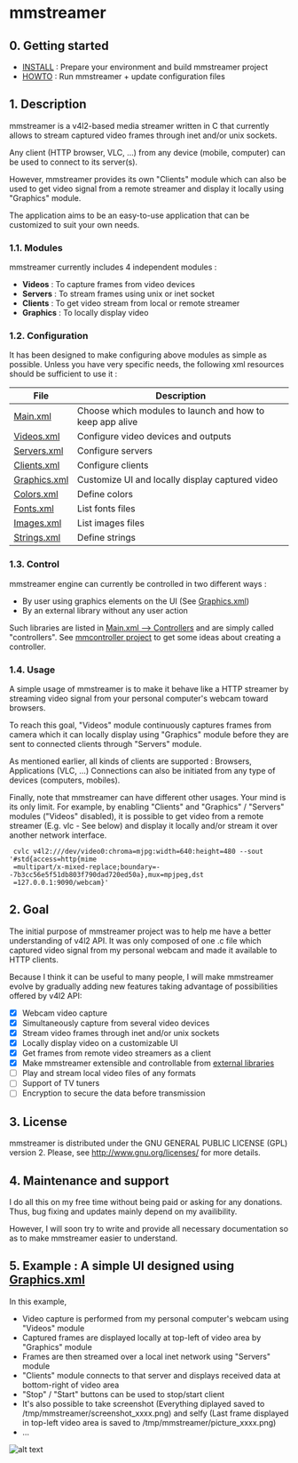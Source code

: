 # mmstreamer

## 0. Getting started

- [INSTALL](INSTALL.md) : Prepare your environment and build mmstreamer project
- [HOWTO](HOWTO.md)     : Run mmstreamer + update configuration files

## 1. Description

mmstreamer is a v4l2-based media streamer written in C that currently allows to stream captured
video frames through inet and/or unix sockets.

Any client (HTTP browser, VLC, ...) from any device (mobile, computer) can be used to connect
to its server(s).

However, mmstreamer provides its own "Clients" module which can also be used to get video signal
from a remote streamer and display it locally using "Graphics" module.

The application aims to be an easy-to-use application that can be customized to suit your own needs.

### 1.1. Modules

mmstreamer currently includes 4 independent modules :

  - **Videos**   : To capture frames from video devices
  - **Servers**  : To stream frames using unix or inet socket
  - **Clients**  : To get video stream from local or remote streamer
  - **Graphics** : To locally display video

### 1.2. Configuration

It has been designed to make configuring above modules as simple as possible. Unless you have very
specific needs, the following xml resources should be sufficient to use it :

| File | Description |
| --- | --- |
| [Main.xml](res/drawer2/Main.xml) | Choose which modules to launch and how to keep app alive |
| [Videos.xml](res/drawer2/configs/Videos.xml) | Configure video devices and outputs |
| [Servers.xml](res/drawer2/configs/Servers.xml) | Configure servers |
| [Clients.xml](res/drawer2/configs/Clients.xml) | Configure clients |
| [Graphics.xml](res/drawer2/configs/Graphics.xml) | Customize UI and locally display captured video |
| [Colors.xml](res/drawer2/common/Colors.xml) | Define colors |
| [Fonts.xml](res/drawer2/common/Fonts.xml) | List fonts files |
| [Images.xml](res/drawer2/common/Images.xml) | List images files |
| [Strings.xml](res/drawer2/common/Strings.xml) | Define strings |

### 1.3. Control

mmstreamer engine can currently be controlled in two different ways :
- By user using graphics elements on the UI (See [Graphics.xml](res/drawer2/configs/Graphics.xml))
- By an external library without any user action

Such libraries are listed in [Main.xml --> Controllers](res/drawer2/Main.xml) and are simply called
"controllers". See [mmcontroller project](https://github.com/BoubacarDiene/mmcontroller) to get some
ideas about creating a controller.


### 1.4. Usage

A simple usage of mmstreamer is to make it behave like a HTTP streamer by streaming
video signal from your personal computer's webcam toward browsers.

To reach this goal, "Videos" module continuously captures frames from camera which it
can locally display using "Graphics" module  before they are sent to connected clients
through "Servers" module.

As mentioned earlier, all kinds of clients are supported : Browsers, Applications (VLC, ...)
Connections can also be initiated from any type of devices (computers, mobiles).

Finally, note that mmstreamer can have different other usages. Your mind is its only
limit. For example, by enabling "Clients" and "Graphics" / "Servers" modules ("Videos"
disabled), it is possible to get video from a remote streamer (E.g. vlc - See below)
and display it locally and/or stream it over another network interface.
```
 cvlc v4l2:///dev/video0:chroma=mjpg:width=640:height=480 --sout '#std{access=http{mime
 =multipart/x-mixed-replace;boundary=--7b3cc56e5f51db803f790dad720ed50a},mux=mpjpeg,dst
 =127.0.0.1:9090/webcam}'
```
## 2. Goal

The initial purpose of mmstreamer project was to help me have a better understanding
of v4l2 API. It was only composed of one .c file which captured video signal from my
personal webcam and made it available to HTTP clients.

Because I think it can be useful to many people, I will make mmstreamer evolve by 
gradually adding new features taking advantage of possibilities offered by v4l2 API:

- [x] Webcam video capture
- [x] Simultaneously capture from several video devices
- [x] Stream video frames through inet and/or unix sockets
- [x] Locally display video on a customizable UI
- [x] Get frames from remote video streamers as a client
- [x] Make mmstreamer extensible and controllable from [external libraries](https://github.com/BoubacarDiene/mmcontroller)
- [ ] Play and stream local video files of any formats
- [ ] Support of TV tuners
- [ ] Encryption to secure the data before transmission

## 3. License

mmstreamer is distributed under the GNU GENERAL PUBLIC LICENSE (GPL) version 2.
Please, see [<http://www.gnu.org/licenses/>](<http://www.gnu.org/licenses/>) for more details.

## 4. Maintenance and support

I do all this on my free time without being paid or asking for any donations. Thus, bug
fixing and updates mainly depend on my availibility.

However, I will soon try to write and provide all necessary documentation so as to make
mmstreamer easier to understand.

## 5. Example : A simple UI designed using [Graphics.xml](res/drawer2/configs/Graphics.xml)

In this example,
- Video capture is performed from my personal computer's webcam using "Videos" module
- Captured frames are displayed locally at top-left of video area by "Graphics" module
- Frames are then streamed over a local inet network using "Servers" module
- "Clients" module connects to that server and displays received data at bottom-right of video area
- "Stop" / "Start" buttons can be used to stop/start client
- It's also possible to take screenshot (Everything diplayed saved to /tmp/mmstreamer/screenshot_xxxx.png)
  and selfy (Last frame displayed in top-left video area is saved to /tmp/mmstreamer/picture_xxxx.png)
- ...

![alt text](https://raw.githubusercontent.com/BoubacarDiene/mmstreamer/master/ScreenshotByDrawer2.png "This is a very simple example of what you could get using mmstreamer")
